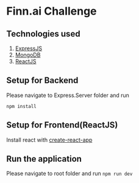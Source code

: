 # Finn.ai Challenge

## Technologies used

1. [ExpressJS](https://expressjs.com/)
2. [MongoDB](https://www.mongodb.com/)
3. [ReactJS](https://reactjs.org/)

## Setup for Backend

Please navigate to Express.Server folder and run

`npm install`

## Setup for Frontend(ReactJS)

Install react with [create-react-app](https://reactjs.org/)

## Run the application

Please navigate to root folder and run
`npm run dev`
